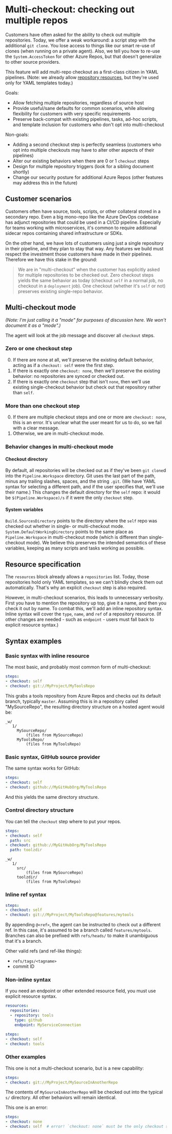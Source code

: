 # Multi-checkout: checking out multiple repos

Customers have often asked for the ability to check out multiple repositories.
Today, we offer a weak workaround: a script step with the additional `git clone`.
You lose access to things like our smart re-use of clones (when running on a private agent).
Also, we tell you how to re-use the `System.AccessToken` for other Azure Repos, but that doesn't generalize to other source providers.

This feature will add multi-repo checkout as a first-class citizen in YAML pipelines.
(Note: we already allow [repository resources](https://docs.microsoft.com/azure/devops/pipelines/yaml-schema?tabs=schema#repository-resource), but they're used only for YAML templates today.)

Goals:
- Allow fetching multiple repositories, regardless of source host
- Provide useful/sane defaults for common scenarios, while allowing flexibility for customers with very specific requirements
- Preserve back-compat with existing pipelines, tasks, ad-hoc scripts, and template inclusion for customers who don't opt into multi-checkout

Non-goals:
- Adding a second checkout step is perfectly seamless (customers who opt into multiple checkouts may have to alter other aspects of their pipelines)
- Alter our existing behaviors when there are 0 or 1 `checkout` steps
- Design for multiple repository triggers (look for a sibling document shortly)
- Change our security posture for additional Azure Repos (other features may address this in the future)

## Customer scenarios

Customers often have source, tools, scripts, or other collateral stored in a secondary repo.
Even a big mono-repo like the Azure DevOps codebase has adjunct repositories that could be used in a CI/CD pipeline.
Especially for teams working with microservices, it's common to require additional sidecar repos containing shared infrastructure or SDKs.

On the other hand, we have lots of customers using just a single repository in their pipeline, and they plan to stay that way.
Any features we build must respect the investment those customers have made in their pipelines.
Therefore we have this stake in the ground:

> We are in "multi-checkout" when the customer has explicitly asked for multiple repositories to be checked out.
> Zero checkout steps yields the same behavior as today (checkout `self` in a normal job, no checkout in a `deployment` job).
> One checkout (whether it's `self` or not) preserves existing single-repo behavior.

## Multi-checkout mode

_(Note: I'm just calling it a "mode" for purposes of discussion here. We won't document it as a "mode".)_

The agent will look at the job message and discover all `checkout` steps.

### Zero or one checkout step
0. If there are none at all, we'll preserve the existing default behavior, acting as if a `checkout: self` were the first step.
0. If there is exactly one `checkout: none`, then we'll preserve the existing behavior: no repositories are synced or checked out.
0. If there is exactly one `checkout` step that isn't `none`, then we'll use existing single-checkout behavior but check out that repository rather than `self`.

### More than one checkout step
0. If there are multiple checkout steps and one or more are `checkout: none`, this is an error.
It's unclear what the user meant for us to do, so we fail with a clear message.
0. Otherwise, we are in multi-checkout mode.

### Behavior changes in multi-checkout mode

#### Checkout directory
By default, all repositories will be checked out as if they've been `git clone`d into the `Pipeline.Workspace` directory.
Git uses the last part of the path, minus any trailing slashes, spaces, and the string `.git`.
(We have YAML syntax for selecting a different path, and if the user specifies that, we'll use their name.)
This changes the default directory for the `self` repo: it would be `$(Pipeline.Workspace)/s` if it were the only `checkout` step.

#### System variables
`Build.SourcesDirectory` points to the directory where the `self` repo was checked out whether in single- or multi-checkout mode.
`System.DefaultWorkingDirectory` points to the same place as `Pipeline.Workspace` in multi-checkout mode (which is different than single-checkout mode).
We believe this preserves the intended semantics of these variables, keeping as many scripts and tasks working as possible.

## Resource specification

The `resources` block already allows a `repositories` list.
Today, those repositories hold only YAML templates, so we can't blindly check them out automatically.
That's why an explicit `checkout` step is also required.

However, in multi-checkout scenarios, this leads to unnecessary verbosity.
First you have to mention the repository up top, give it a name, and then you check it out by name.
To combat this, we'll add an inline repository syntax.
Inline syntax will cover the `type`, `name`, and `ref` of a repository resource.
(If other changes are needed - such as `endpoint` - users must fall back to explicit resource syntax.)

## Syntax examples

### Basic syntax with inline resource

The most basic, and probably most common form of multi-checkout:
```yaml
steps:
- checkout: self
- checkout: git://MyProject/MyToolsRepo
```

This grabs a tools repository from Azure Repos and checks out its default branch, typically `master`.
Assuming this is in a repository called "MySourceRepo", the resulting directory structure on a hosted agent would be:

```
_w/
   1/
     MySourceRepo/
         (files from MySourceRepo)
     MyToolsRepo/
         (files from MyToolsRepo)
```

### Basic syntax, GitHub source provider

The same syntax works for GitHub:

```yaml
steps:
- checkout: self
- checkout: github://MyGitHubOrg/MyToolsRepo
```

And this yields the same directory structure.

### Control directory structure

You can tell the `checkout` step where to put your repos.

```yaml
steps:
- checkout: self
  path: src
- checkout: github://MyGitHubOrg/MyToolsRepo
  path: toolzdir
```

```
_w/
   1/
     src/
         (files from MySourceRepo)
     toolzdir/
         (files from MyToolsRepo)
```

### Inline ref syntax

```yaml
steps:
- checkout: self
- checkout: git://MyProject/MyToolsRepo@features/mytools
```

By appending `@<ref>`, the agent can be instructed to check out a different ref.
In this case, it's assumed to be a branch called `features/mytools`.
Branches can also be prefixed with `refs/heads/` to make it unambiguous that it's a branch.

Other valid refs (and ref-like things):
- `refs/tags/<tagname>`
- commit ID

### Non-inline syntax

If you need an endpoint or other extended resource field, you must use explicit resource syntax.

```yaml
resources:
  repositories:
  - repository: tools
    type: github
    endpoint: MyServiceConnection

steps:
- checkout: self
- checkout: tools
```

### Other examples

This one is not a multi-checkout scenario, but is a new capability:
```yaml
steps:
- checkout: git://MyProject/MySourceInAnotherRepo
```

The contents of `MySourceInAnotherRepo` will be checked out into the typical `s/` directory.
All other behaviors will remain identical.

This one is an error:
```yaml
steps:
- checkout: none
- checkout: self  # error! `checkout: none` must be the only checkout step
```
